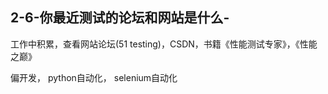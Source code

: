 ## 2-6-你最近测试的论坛和网站是什么-

工作中积累，查看网站论坛(51 testing)，CSDN，书籍《性能测试专家》，《性能之巅》

偏开发， python自动化， selenium自动化
